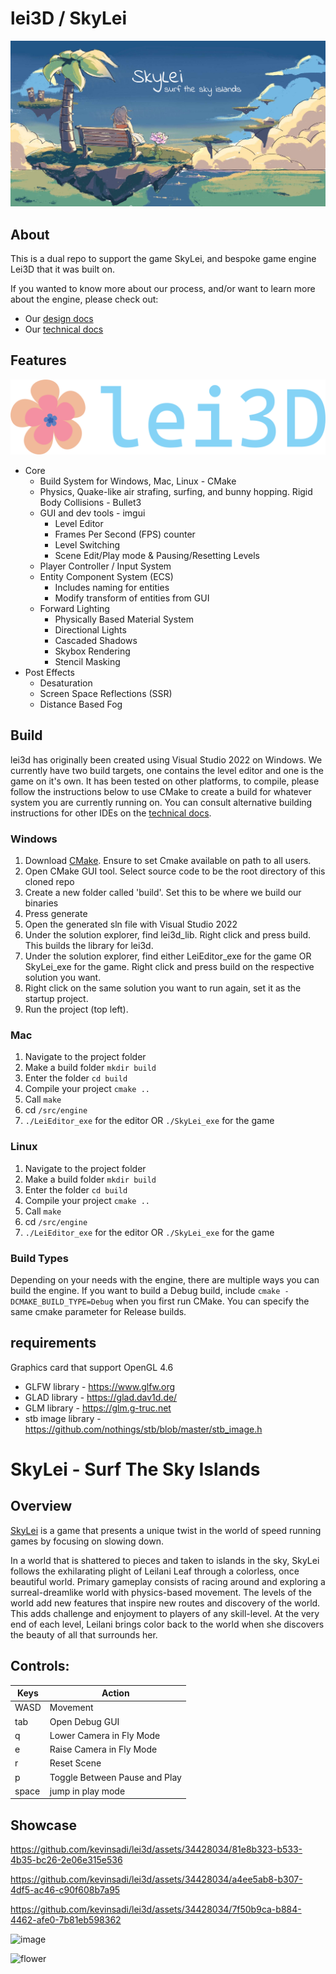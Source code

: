 # lei3D / SkyLei
![skylei logo](screenshots/skylei_logo.png)

## About
This is a dual repo to support the game SkyLei, and bespoke game engine Lei3D that it was built on.

If you wanted to know more about our process, and/or want to learn more about the engine, please check out:
* Our [design docs]((https://docs.google.com/document/d/1Ktms7R8Q_NFXl61THuaZg5ugdS3S1yB7YlfEAdG3e6E/edit))
* Our [technical docs](https://docs.google.com/document/d/1xWzLR5w1hAfVA2lAmUGGxLnd27bZAXDg0xyif3sXK6A/edit?usp=sharing)

## Features
![lei3d logo](screenshots/lei.png)
* Core
  * Build System for Windows, Mac, Linux - CMake
  * Physics, Quake-like air strafing, surfing, and bunny hopping. Rigid Body Collisions - Bullet3
  * GUI and dev tools - imgui
    * Level Editor
    * Frames Per Second (FPS) counter
    * Level Switching
    * Scene Edit/Play mode & Pausing/Resetting Levels
  * Player Controller / Input System
  * Entity Component System (ECS)
    * Includes naming for entities
    * Modify transform of entities from GUI
  * Forward Lighting 
    * Physically Based Material System
    * Directional Lights
    * Cascaded Shadows
    * Skybox Rendering
    * Stencil Masking
* Post Effects
  * Desaturation 
  * Screen Space Reflections (SSR)
  * Distance Based Fog

## Build

lei3d has originally been created using Visual Studio 2022 on Windows. We currently have two build targets, one contains the level editor and one is the game on it's own. It has been tested on other platforms, to compile, please follow the instructions below to use CMake to create a build for whatever system you are currently running on. You can consult alternative building instructions for other IDEs on the [technical docs](https://docs.google.com/document/d/1xWzLR5w1hAfVA2lAmUGGxLnd27bZAXDg0xyif3sXK6A/edit?usp=sharing).

### Windows
1) Download [CMake](https://cmake.org/download/). Ensure to set Cmake available on path to all users.
2) Open CMake GUI tool. Select source code to be the root directory of this cloned repo
3) Create a new folder called 'build'. Set this to be where we build our binaries
4) Press generate
5) Open the generated sln file with Visual Studio 2022
6) Under the solution explorer, find lei3d_lib. Right click and press build. This builds the library for lei3d.
7) Under the solution explorer, find either LeiEditor_exe for the game OR SkyLei_exe for the game. Right click and press build on the respective solution you want. 
8) Right click on the same solution you want to run again, set it as the startup project. 
9) Run the project (top left).

### Mac
1) Navigate to the project folder
2) Make a build folder `mkdir build`  
3) Enter the folder `cd build`
4) Compile your project `cmake ..`
5) Call `make`
6) cd `/src/engine`
7) `./LeiEditor_exe` for the editor OR `./SkyLei_exe` for the game

### Linux
1) Navigate to the project folder
2) Make a build folder `mkdir build`  
3) Enter the folder `cd build`
4) Compile your project `cmake ..`
5) Call `make`
6) cd `/src/engine`
7) `./LeiEditor_exe` for the editor OR `./SkyLei_exe` for the game

### Build Types
Depending on your needs with the engine, there are multiple ways you can build the engine. If you want to build a Debug build, include 
`cmake -DCMAKE_BUILD_TYPE=Debug` when you first run CMake. You can specify the same cmake parameter for Release builds. 

## requirements
Graphics card that support OpenGL 4.6

* GLFW library - https://www.glfw.org
* GLAD library - https://glad.dav1d.de/
* GLM library - https://glm.g-truc.net
* stb image library - https://github.com/nothings/stb/blob/master/stb_image.h

# SkyLei - Surf The Sky Islands

## Overview
[SkyLei](https://docs.google.com/document/d/1Ktms7R8Q_NFXl61THuaZg5ugdS3S1yB7YlfEAdG3e6E/edit) is a game that presents a unique twist in the world of speed running games by focusing on slowing down.

In a world that is shattered to pieces and taken to islands in the sky, SkyLei follows the exhilarating plight of Leilani Leaf through a colorless, once beautiful world. Primary gameplay consists of racing around and exploring a surreal-dreamlike world with physics-based movement. The levels of the world add new features that inspire new routes and discovery of the world. This adds challenge and enjoyment to players of any skill-level. At the very end of each level, Leilani brings color back to the world when she discovers the beauty of all that surrounds her. 

## Controls:
| Keys  | Action                        |
| ----- | ----------------------------- |
| WASD  | Movement                      |
| tab   | Open Debug GUI                |
| q     | Lower Camera in Fly Mode      |
| e     | Raise Camera in Fly Mode      |
| r     | Reset Scene                   |
| p     | Toggle Between Pause and Play |
| space | jump in play mode             |



## Showcase


https://github.com/kevinsadi/lei3d/assets/34428034/81e8b323-b533-4b35-bc26-2e06e315e536


https://github.com/kevinsadi/lei3d/assets/34428034/a4ee5ab8-b307-4df5-ac46-c90f608b7a95



https://github.com/kevinsadi/lei3d/assets/34428034/7f50b9ca-b884-4462-afe0-7b81eb598362


![image](https://github.com/kevinsadi/lei3d/assets/34428034/a5e09d77-9d18-467e-a7a4-339d13dfaf77)

![flower](https://github.com/kevinsadi/lei3d/assets/34428034/8f9e54b2-131e-4795-9572-e02b30ef7543)
